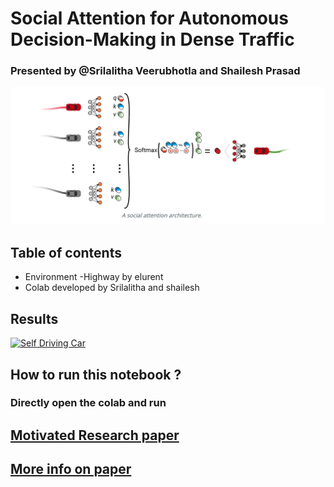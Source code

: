# Social Attention for Autonomous Decision-Making in Dense Traffic
### Presented by @Srilalitha Veerubhotla and Shailesh Prasad 



<p align="center">
  <img width="800" height=""800 src="https://github.com/srilalithaveerubhotla/Automated_Car_Driving_Self_Parking_DeepQNetwork/blob/main/pictures/Screen%20Shot%202020-12-08%20at%208.20.36%20PM.png" "Social Attention Architecture for building Self Driving car in a Intersection Environment !">
</p>

## Table of contents

  - Environment -Highway by elurent 
  - Colab developed by Srilalitha and shailesh
## Results 

   [![Self Driving Car](https://github.com/srilalithaveerubhotla/Automated_Car_Driving_Self_Parking_DeepQNetwork/blob/main/pictures/download.gif)](https://github.com/srilalithaveerubhotla/Automated_Car_Driving_Self_Parking_DeepQNetwork/blob/main/pictures/download.mp4)

## How to run this notebook ?
### Directly open the colab and run 

## [Motivated Research paper](https://arxiv.org/pdf/1911.12250.pdf)
## [More info on paper](https://eleurent.github.io/social-attention/)
 

